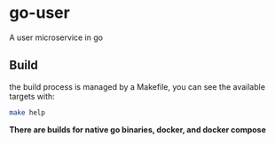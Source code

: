 # go-user

A user microservice in go

## Build

the build process is managed by a Makefile, you can see the available targets with:

```bash
make help
```

**There are builds for native go binaries, docker, and docker compose**

